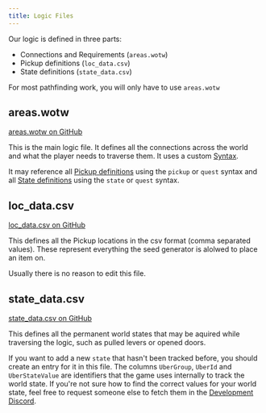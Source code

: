 ```yaml
---
title: Logic Files
---
```


Our logic is defined in three parts:

- Connections and Requirements (`areas.wotw`)
- Pickup definitions (`loc_data.csv`)
- State definitions (`state_data.csv`)

For most pathfinding work, you will only have to use `areas.wotw`

## areas.wotw

[areas.wotw on GitHub](https://github.com/ori-community/wotw-seedgen/blob/dev/wotw_seedgen/areas.wotw)

This is the main logic file. It defines all the connections across the world and what the player needs to traverse them. It uses a custom [Syntax](/syntax).

It may reference all [Pickup definitions](/syntax/logic-files#loc_datacsv) using the `pickup` or `quest` syntax and all [State definitions](/syntax/logic-files#state_datacsv) using the `state` or `quest` syntax.

## loc_data.csv

[loc_data.csv on GitHub](https://github.com/ori-community/wotw-seedgen/blob/dev/wotw_seedgen/loc_data.csv)

This defines all the Pickup locations in the csv format (comma separated values). These represent everything the seed generator is alolwed to place an item on.

Usually there is no reason to edit this file.

## state_data.csv

[state_data.csv on GitHub](https://github.com/ori-community/wotw-seedgen/blob/dev/wotw_seedgen/state_data.csv)

This defines all the permanent world states that may be aquired while traversing the logic, such as pulled levers or opened doors.

If you want to add a new `state` that hasn't been tracked before, you should create an entry for it in this file. The columns `UberGroup`, `UberId` and `UberStateValue` are identifiers that the game uses internally to track the world state. If you're not sure how to find the correct values for your world state, feel free to request someone else to fetch them in the [Development Discord](https://discord.gg/cMJJ8E3eqH).
